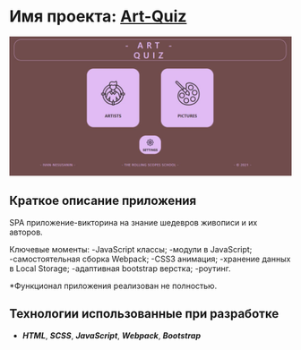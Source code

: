 Имя проекта: [Art-Quiz](https://art-victorina.netlify.app)
=======
![Screen Main Page](https://github.com/ivan-nesusanin/rsschool-cv/blob/cv-html-css/Assets/art-quiz.JPG?raw=true)

## Краткое описание приложения
SPA приложение-викторина на знание шедевров живописи и их авторов.

Ключевые моменты:
-JavaScript классы;
-модули в JavaScript;
-самостоятельная сборка Webpack;
-CSS3 анимация;
-хранение данных в Local Storage;
-адаптивная bootstrap верстка;
-роутинг.

*Функционал приложения реализован не полностью.

## Технологии использованные при разработке
- ***HTML***, ***SCSS***, ***JavaScript***, ***Webpack***, ***Bootstrap***

